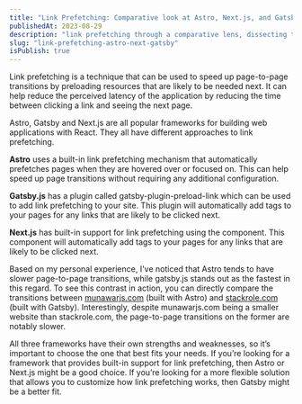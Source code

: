 ```yaml
---
title: "Link Prefetching: Comparative look at Astro, Next.js, and Gatsby.js"
publishedAt: 2023-08-29
description: "link prefetching through a comparative lens, dissecting the unique approaches of Astro, Next.js, and Gatsby.js. Delve into the mechanisms that drive faster navigation and improved user experience in different frameworks."
slug: "link-prefetching-astro-next-gatsby"
isPublish: true
---
```


Link prefetching is a technique that can be used to speed up page-to-page transitions by preloading resources that are likely to be needed next. It can help reduce the perceived latency of the application by reducing the time between clicking a link and seeing the next page.

Astro, Gatsby and Next.js are all popular frameworks for building web applications with React. They all have different approaches to link prefetching.

**Astro** uses a built-in link prefetching mechanism that automatically prefetches pages when they are hovered over or focused on. This can help speed up page transitions without requiring any additional configuration.

**Gatsby.js** has a plugin called gatsby-plugin-preload-link which can be used to add link prefetching to your site. This plugin will automatically add <link rel="preload"> tags to your pages for any links that are likely to be clicked next.

**Next.js** has built-in support for link prefetching using the <Link> component. This component will automatically add <link rel="prefetch"> tags to your pages for any links that are likely to be clicked next.

Based on my personal experience, I've noticed that Astro tends to have slower page-to-page transitions, while gatsby.js stands out as the fastest in this regard. To see this contrast in action, you can directly compare the transitions between [munawarjs.com](https://munawarjs.com) (built with Astro) and [stackrole.com](https://stackrole.com) (built with Gatsby). Interestingly, despite munawarjs.com being a smaller website than stackrole.com, the page-to-page transitions on the former are notably slower.

All three frameworks have their own strengths and weaknesses, so it’s important to choose the one that best fits your needs. If you’re looking for a framework that provides built-in support for link prefetching, then Astro or Next.js might be a good choice. If you’re looking for a more flexible solution that allows you to customize how link prefetching works, then Gatsby might be a better fit.